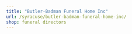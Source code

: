 ```yaml
---
title: "Butler-Badman Funeral Home Inc"
url: /syracuse/butler-badman-funeral-home-inc/
shop: funeral directors
---
```


